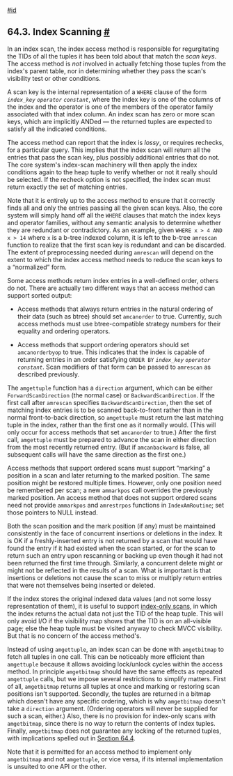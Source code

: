 [#id](#INDEX-SCANNING)

## 64.3. Index Scanning [#](#INDEX-SCANNING)

In an index scan, the index access method is responsible for regurgitating the TIDs of all the tuples it has been told about that match the _scan keys_. The access method is _not_ involved in actually fetching those tuples from the index's parent table, nor in determining whether they pass the scan's visibility test or other conditions.

A scan key is the internal representation of a `WHERE` clause of the form _`index_key`_ _`operator`_ _`constant`_, where the index key is one of the columns of the index and the operator is one of the members of the operator family associated with that index column. An index scan has zero or more scan keys, which are implicitly ANDed — the returned tuples are expected to satisfy all the indicated conditions.

The access method can report that the index is _lossy_, or requires rechecks, for a particular query. This implies that the index scan will return all the entries that pass the scan key, plus possibly additional entries that do not. The core system's index-scan machinery will then apply the index conditions again to the heap tuple to verify whether or not it really should be selected. If the recheck option is not specified, the index scan must return exactly the set of matching entries.

Note that it is entirely up to the access method to ensure that it correctly finds all and only the entries passing all the given scan keys. Also, the core system will simply hand off all the `WHERE` clauses that match the index keys and operator families, without any semantic analysis to determine whether they are redundant or contradictory. As an example, given `WHERE x > 4 AND x > 14` where `x` is a b-tree indexed column, it is left to the b-tree `amrescan` function to realize that the first scan key is redundant and can be discarded. The extent of preprocessing needed during `amrescan` will depend on the extent to which the index access method needs to reduce the scan keys to a “normalized” form.

Some access methods return index entries in a well-defined order, others do not. There are actually two different ways that an access method can support sorted output:

- Access methods that always return entries in the natural ordering of their data (such as btree) should set `amcanorder` to true. Currently, such access methods must use btree-compatible strategy numbers for their equality and ordering operators.

- Access methods that support ordering operators should set `amcanorderbyop` to true. This indicates that the index is capable of returning entries in an order satisfying `ORDER BY` _`index_key`_ _`operator`_ _`constant`_. Scan modifiers of that form can be passed to `amrescan` as described previously.

The `amgettuple` function has a `direction` argument, which can be either `ForwardScanDirection` (the normal case) or `BackwardScanDirection`. If the first call after `amrescan` specifies `BackwardScanDirection`, then the set of matching index entries is to be scanned back-to-front rather than in the normal front-to-back direction, so `amgettuple` must return the last matching tuple in the index, rather than the first one as it normally would. (This will only occur for access methods that set `amcanorder` to true.) After the first call, `amgettuple` must be prepared to advance the scan in either direction from the most recently returned entry. (But if `amcanbackward` is false, all subsequent calls will have the same direction as the first one.)

Access methods that support ordered scans must support “marking” a position in a scan and later returning to the marked position. The same position might be restored multiple times. However, only one position need be remembered per scan; a new `ammarkpos` call overrides the previously marked position. An access method that does not support ordered scans need not provide `ammarkpos` and `amrestrpos` functions in `IndexAmRoutine`; set those pointers to NULL instead.

Both the scan position and the mark position (if any) must be maintained consistently in the face of concurrent insertions or deletions in the index. It is OK if a freshly-inserted entry is not returned by a scan that would have found the entry if it had existed when the scan started, or for the scan to return such an entry upon rescanning or backing up even though it had not been returned the first time through. Similarly, a concurrent delete might or might not be reflected in the results of a scan. What is important is that insertions or deletions not cause the scan to miss or multiply return entries that were not themselves being inserted or deleted.

If the index stores the original indexed data values (and not some lossy representation of them), it is useful to support [index-only scans](indexes-index-only-scans), in which the index returns the actual data not just the TID of the heap tuple. This will only avoid I/O if the visibility map shows that the TID is on an all-visible page; else the heap tuple must be visited anyway to check MVCC visibility. But that is no concern of the access method's.

Instead of using `amgettuple`, an index scan can be done with `amgetbitmap` to fetch all tuples in one call. This can be noticeably more efficient than `amgettuple` because it allows avoiding lock/unlock cycles within the access method. In principle `amgetbitmap` should have the same effects as repeated `amgettuple` calls, but we impose several restrictions to simplify matters. First of all, `amgetbitmap` returns all tuples at once and marking or restoring scan positions isn't supported. Secondly, the tuples are returned in a bitmap which doesn't have any specific ordering, which is why `amgetbitmap` doesn't take a `direction` argument. (Ordering operators will never be supplied for such a scan, either.) Also, there is no provision for index-only scans with `amgetbitmap`, since there is no way to return the contents of index tuples. Finally, `amgetbitmap` does not guarantee any locking of the returned tuples, with implications spelled out in [Section 64.4](index-locking).

Note that it is permitted for an access method to implement only `amgetbitmap` and not `amgettuple`, or vice versa, if its internal implementation is unsuited to one API or the other.
